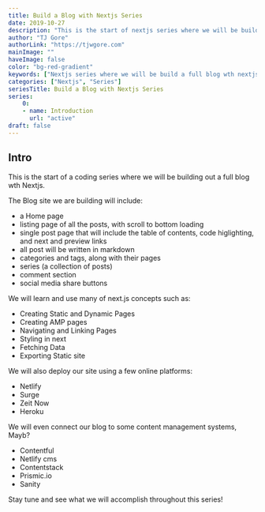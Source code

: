 ```yaml
---
title: Build a Blog with Nextjs Series
date: 2019-10-27
description: "This is the start of nextjs series where we will be building out a full blog wth nextjs."
author: "TJ Gore"
authorLink: "https://tjwgore.com"
mainImage: ""
haveImage: false
color: "bg-red-gradient"
keywords: ["Nextjs series where we will be build a full blog wth nextjs."]
categories: ["Nextjs", "Series"]
seriesTitle: Build a Blog with Nextjs Series
series:
    0:
    - name: Introduction
      url: "active"
draft: false
---
```


## Intro

This is the start of a coding series where we will be building out a full blog wth Nextjs.

The Blog site we are building will include:

- a Home page
- listing page of all the posts, with scroll to bottom loading
- single post page that will include the table of contents, code higlighting, and next and preview links 
- all post will be written in markdown
- categories and tags, along with their pages
- series (a collection of posts)
- comment section
- social media share buttons


We will learn and use many of next.js concepts such as:

- Creating Static and Dynamic Pages
- Creating AMP pages
- Navigating and Linking Pages
- Styling in next
- Fetching Data
- Exporting Static site


We will also deploy our site using a few online platforms:

- Netlify
- Surge
- Zeit Now
- Heroku

We will even connect our blog to some content management systems, Mayb?

- Contentful
- Netlify cms
- Contentstack
- Prismic.io
- Sanity

Stay tune and see what we will accomplish throughout this series!